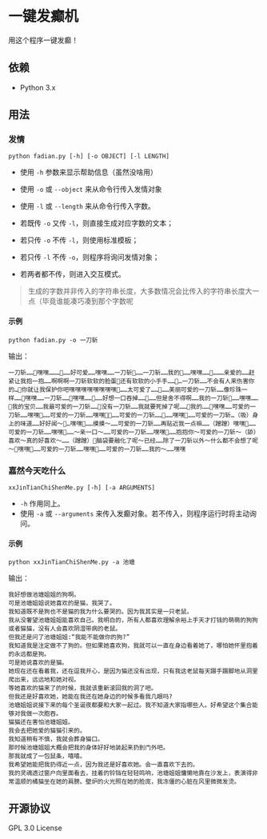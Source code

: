# 一键发癫机

用这个程序一键发癫！

## 依赖

- Python 3.x

## 用法
### 发情
```shell
python fadian.py [-h] [-o OBJECT] [-l LENGTH]
```

- 使用 `-h` 参数来显示帮助信息（虽然没啥用）
- 使用 `-o` 或 `--object` 来从命令行传入发情对象
- 使用 `-l` 或 `--length` 来从命令行传入字数。


- 若既传 `-o` 又传 `-l`，则直接生成对应字数的文本；
- 若只传 `-o` 不传 `-l`，则使用标准模板；
- 若只传 `-l` 不传 `-o`，则程序将询问发情对象；
- 若两者都不传，则进入交互模式。

> 生成的字数并非传入的字符串长度，大多数情况会比传入的字符串长度大一点（毕竟谁能凑巧凑到那个字数呢

#### 示例
```shell
python fadian.py -o 一刀斩
```

输出：

```
一刀斩……🤤嘿嘿………🤤……好可爱……嘿嘿……一刀斩🤤……一刀斩……我的🤤……嘿嘿……🤤………亲爱的……赶紧让我抱一抱……啊啊啊一刀斩软软的脸蛋🤤还有软软的小手手……🤤…一刀斩……不会有人来伤害你的…🤤你就让我保护你吧嘿嘿嘿嘿嘿嘿嘿嘿🤤……太可爱了……🤤……美丽可爱的一刀斩……像珍珠一样……🤤嘿嘿……一刀斩……🤤嘿嘿……🤤……好想一口吞掉……🤤……但是舍不得啊……我的一刀斩🤤……嘿嘿……🤤我的宝贝……我最可爱的一刀斩……🤤没有一刀斩……我就要死掉了呢……🤤我的……🤤嘿嘿……可爱的一刀斩……嘿嘿🤤……可爱的一刀斩……嘿嘿🤤🤤……可爱的一刀斩……🤤……嘿嘿🤤……可爱的一刀斩…（吸）身上的味道……好好闻～🤤…嘿嘿🤤……摸摸～……可爱的一刀斩……再贴近我一点嘛……（蹭蹭）嘿嘿🤤……可爱的一刀斩……嘿嘿🤤……～亲一口～……可爱的一刀斩……嘿嘿🤤……抱抱你～可爱的一刀斩～（舔）喜欢～真的好喜欢～……（蹭蹭）🤤脑袋要融化了呢～已经……除了一刀斩以外～什么都不会想了呢～🤤嘿嘿🤤……可爱的一刀斩……嘿嘿🤤……可爱的一刀斩……我的～……嘿嘿
```

### 嘉然今天吃什么
```shell
xxJinTianChiShenMe.py [-h] [-a ARGUMENTS]
```

- `-h` 作用同上。
- 使用 `-a` 或 `--arguments` 来传入发癫对象。若不传入，则程序运行时将主动询问。

#### 示例
```shell
python xxJinTianChiShenMe.py -a 池塘
```

输出：

```
我好想做池塘姐姐的狗啊。
可是池塘姐姐说她喜欢的是猫，我哭了。
我知道既不是狗也不是猫的我为什么要哭的。因为我其实是一只老鼠。
我从没奢望池塘姐姐能喜欢自己。我明白的，所有人都喜欢理解余裕上手天才打钱的萌萌的狗狗或者猫猫，没有人会喜欢阴湿带病的老鼠。
但我还是问了池塘姐姐:“我能不能做你的狗?”
我知道我是注定做不了狗的。但如果她喜欢狗，我就可以一直在身边看着她了，哪怕她怀里抱着的永远都是狗。
可是她说喜欢的是猫。
她现在还在看着我，还在逗我开心，是因为猫还没有出现，只有我这老鼠每天蹑手蹑脚地从洞里爬出来，远远地和她对视。
等她喜欢的猫来了的时候，我就该重新滚回我的洞了吧。
但我还是好喜欢她，她能在我还在她身边的时候多看我几眼吗?
池塘姐姐说接下来的每个圣诞夜都要和大家一起过。我不知道大家指哪些人。好希望这个集合能够对我做一次胞吞。
猫猫还在害怕池塘姐姐。
我会去把她爱的猫猫引来的。
我知道稍有不慎，我就会葬身猫口。
那时候池塘姐姐大概会把我的身体好好地装起来扔到门外吧。
那我就成了一包鼠条，嘻嘻。
我希望她能把我扔得近一点，因为我还是好喜欢她。会一直喜欢下去的。
我的灵魂透过窗户向里面看去，挂着的铃铛在轻轻鸣响，池塘姐姐慵懒地靠在沙发上，表演得非常温顺的橘猫坐在她的肩膀。壁炉的火光照在她的脸庞，我冻僵的心脏在风里微微发烫。
```

## 开源协议
GPL 3.0 License
